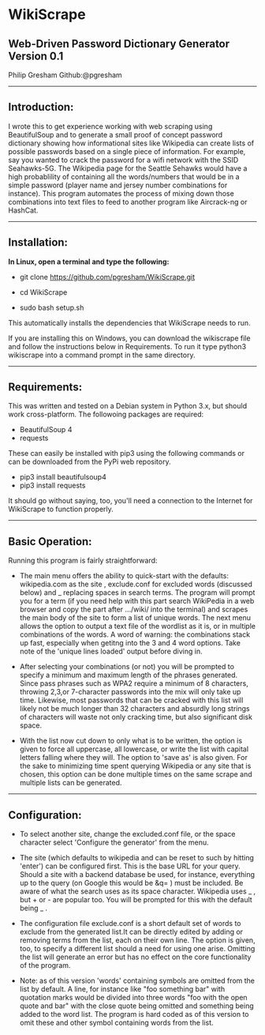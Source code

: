 # WikiScrape

Web-Driven Password Dictionary Generator Version 0.1
----------

Philip Gresham  Github:@pgresham

---
Introduction:
---------

I wrote this to get experience working with web scraping using BeautifulSoup and to generate a small proof of concept password dictionary showing how informational sites like Wikipedia can create lists of possible passwords based on a single piece of information. For example, say you wanted to crack the password for a wifi network with the SSID Seahawks-5G. The Wikipedia page for the Seattle Sehawks would have a high probablility of containing all the words/numbers that would be in a simple password (player name and jersey number combinations for instance). This program automates the process of mixing down those combinations into text files to feed to another program like Aircrack-ng or HashCat.

---
Installation:
------

**In Linux, open a terminal and type the following:**

* git clone https://github.com/pgresham/WikiScrape.git 

* cd WikiScrape

* sudo bash setup.sh

This automatically installs the dependencies that WikiScrape needs to run.

If you are installing this on Windows, you can download the wikiscrape file and follow the instructions below in Requirements. To run it type python3 wikiscrape into a command prompt in the same directory.

---
Requirements:
-------

This was written and tested on a Debian system in Python 3.x, but should work cross-platform. The followoing packages are required:

* BeautifulSoup 4
* requests

These can easily be installed with pip3 using the following commands or can be downloaded from the PyPi web repository.

* pip3 install beautifulsoup4
* pip3 install requests

It should go without saying, too, you'll need a connection to the Internet for WikiScrape to function properly.

---
Basic Operation:
--------

Running this program is fairly straightforward: 

* The main menu offers the ability to quick-start with the defaults: wikipedia.com as the site , exclude.conf for excluded words (discussed below) and _ replacing spaces in search terms. The program will prompt you for a term (if you need help with this part search WikiPedia in a web browser and copy the part after .../wiki/ into the terminal) and scrapes the main body of the site to form a list of unique words. 
The next menu allows the option to output a text file of the wordlist as it is, or in multiple combinations of the words. A word of warning: the combinations stack up fast, especially when getitng into the 3 and 4 word options. Take note of the 'unique lines loaded' output before diving in.

* After selecting your combinations (or not) you will be prompted to specify a minimum and maximum length of the phrases generated. Since pass phrases such as WPA2 require a minimum of 8 characters, throwing 2,3,or 7-character passwords into the mix will only take up time. Likewise, most passwords that can be cracked with this list will likely not be much longer than 32 characters and absurdly long strings of characters will waste not only cracking time, but also significant disk space. 

* With the list now cut down to only what is to be written, the option is given to force all uppercase, all lowercase, or write the list with capital letters falling where they will. The option to 'save as' is also given. For the sake to minimizing time spent querying Wikipedia or any site that is chosen, this option can be done multiple times on the same scrape and multiple lists can be generated.

---
Configuration:
--------

* To select another site, change the excluded.conf file, or the space character select 'Configure the generator' from the menu.

* The site (which defaults to wikipedia and can be reset to such by hitting 'enter') can be configured first. This is the base URL for your query. Should a site with a backend database be used, for instance, everything up to the query (on Google this would be &q= ) must be included. Be aware of what the search uses as its space character. Wikipedia uses _ , but + or - are popular too. You will be prompted for this with the default being _ .

* The configuration file exclude.conf is a short default set of words to exclude from the generated list.It can be directly edited by adding or removing terms from the list, each on their own line. The option is given, too, to specify a different list should a need for using one arise. Omitting the list will generate an error but has no effect on the core functionality of the program. 

* Note: as of this version 'words' containing symbols are omitted from the list by default. A line, for instance like "foo something  bar" with quotation marks would be divided into three words "foo with the open quote and bar" with the close quote being omitted and something being added to the word list. The program is hard coded as of this version to omit these and other symbol containing words from the list.
